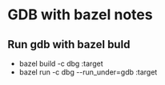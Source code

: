 # GDB with bazel notes
## Run gdb with bazel buld
* bazel build -c dbg :target
* bazel run -c dbg --run\_under=gdb :target
